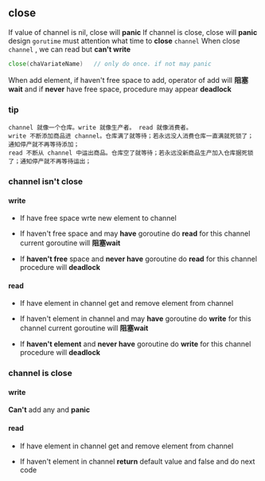 ##  close
If value of channel is nil, close will **panic** 
If channel is close, close will **panic** 
design `gorutime` must attention what time to **close** `channel` 
When close `channel` , we can read but **can't write**
```go
close(chaVariateName)	// only do once. if not may panic
```
When add element, if haven't free space to add, operator of add will **阻塞wait**    and if **never** have free space, procedure may appear **deadlock** 


###   tip
```shell
channel 就像一个仓库。write 就像生产者。 read 就像消费者。
write 不断添加商品进 channel。仓库满了就等待；若永远没人消费仓库一直满就死锁了；通知停产就不再等待添加；
read 不断从 channel 中运出商品。仓库空了就等待；若永远没新商品生产加入仓库据死锁了；通知停产就不再等待运出；
```


###   channel isn't close
####    write
* If have    free space
wrte new element to channel

* If haven't free space and may **have** goroutine do **read** for this channel
current goroutine will **阻塞wait** 

* If **haven't free** space and **never have** goroutine do **read** for this channel
procedure will **deadlock** 

####    read
* If have    element in channel
get and remove element from channel

* If haven't element in channel and may **have** goroutine do **write** for this channel
current goroutine will **阻塞wait** 

* If **haven't element** and **never have** goroutine do **write** for this channel
procedure will **deadlock** 


###   channel is close
####    write
**Can't** add any and **panic** 

####    read
* If have    element in channel
get and remove element from channel

* If haven't element in channel
**return** default value and false and do next code

